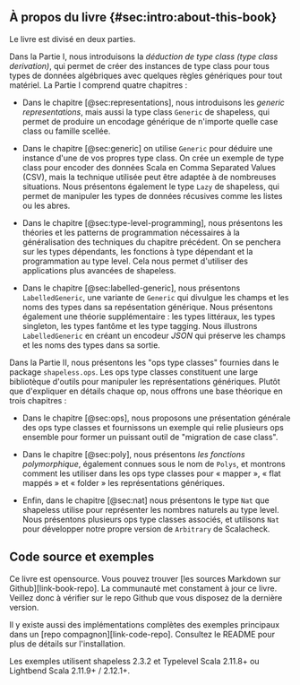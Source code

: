 ## À propos du livre {#sec:intro:about-this-book}

Le livre est divisé en deux parties.

Dans la Partie I, nous introduisons la *déduction de type class (type class derivation)*,
qui permet de créer des instances de type class
pour tous types de données algébriques
avec quelques règles génériques pour tout matériel.
La Partie I comprend quatre chapitres :

  - Dans le chapitre [@sec:representations],
    nous introduisons les *generic representations*,
    mais aussi la type class `Generic` de shapeless,
    qui permet de produire un encodage générique
    de n'importe quelle case class ou famille scellée.

  - Dans le chapitre [@sec:generic] on utilise `Generic`
    pour déduire une instance d'une de vos propres type class.
    On crée un exemple de type class pour
    encoder des données Scala en
    Comma Separated Values (CSV),
    mais la technique utilisée
    peut être adaptée à de nombreuses situations.
    Nous présentons également le type `Lazy` de shapeless,
    qui permet de manipuler les types de données récusives
    comme les listes ou les abres.

  - Dans le chapitre [@sec:type-level-programming],
    nous présentons les théories et les patterns de programmation
    nécessaires à la généralisation des techniques du chapitre précédent.
    On se penchera sur les types dépendants,
    les fonctions à type dépendant et la programmation au type level.
    Cela nous permet d'utiliser des applications plus avancées de shapeless.

  - Dans le chapitre [@sec:labelled-generic], nous présentons `LabelledGeneric`,
    une variante de `Generic` qui divulgue les champs et les noms des types
    dans sa repésentation générique.
    Nous présentons également une théorie supplémentaire :
    les types littéraux, les types singleton, les types fantôme et les type tagging.
    Nous illustrons `LabelledGeneric` en créant
    un encodeur *JSON* qui préserve les champs et les noms des types dans sa sortie.

Dans la Partie II, nous présentons les "ops type classes"
fournies dans le package `shapeless.ops`.
Les ops type classes constituent une large bibliotèque d'outils
pour manipuler les représentations génériques.
Plutôt que d'expliquer en détails chaque op,
nous offrons une base théorique en trois chapitres :

  - Dans le chapitre [@sec:ops], nous proposons
    une présentation générale des ops type classes
    et fournissons un exemple
    qui relie plusieurs ops ensemble
    pour former un puissant outil de "migration de case class".

  - Dans le chapitre [@sec:poly], nous présentons
    *les fonctions polymorphique*,
    également connues sous le nom de `Polys`,
    et montrons comment les utiliser dans
    les ops type classes pour « mapper »,
    « flat mappés » et « folder »
    les représentations génériques.

  - Enfin, dans le chapitre [@sec:nat] nous présentons
    le type `Nat` que shapeless utilise pour
    représenter les nombres naturels au type level.
    Nous présentons plusieurs ops type classes associés,
    et utilisons `Nat` pour développer notre propre version
    de `Arbitrary` de Scalacheck.

## Code source et exemples

Ce livre est opensource.
Vous pouvez trouver [les sources Markdown sur Github][link-book-repo].
La communauté met constament à jour ce livre.
Veillez donc à vérifier sur le repo Github
que vous disposez de la dernière version.

Il y existe aussi des implémentations complètes des
exemples principaux dans un [repo compagnon][link-code-repo].
Consultez le README pour plus de détails sur l'installation.

Les exemples utilisent shapeless 2.3.2 et
Typelevel Scala 2.11.8+ ou
Lightbend Scala 2.11.9+ / 2.12.1+.
